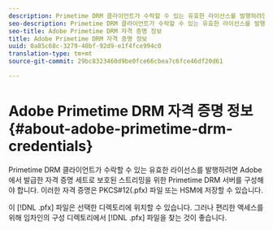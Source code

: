 ```yaml
---
description: Primetime DRM 클라이언트가 수락할 수 있는 유효한 라이선스를 발행하려면 Adobe에서 발급한 자격 증명 세트로 보호된 스트리밍을 위한 Primetime DRM 서버를 구성해야 합니다. 이러한 자격 증명은 PKCS#12(.pfx) 파일 또는 HSM에 저장할 수 있습니다.
seo-description: Primetime DRM 클라이언트가 수락할 수 있는 유효한 라이선스를 발행하려면 Adobe에서 발급한 자격 증명 세트로 보호된 스트리밍을 위한 Primetime DRM 서버를 구성해야 합니다. 이러한 자격 증명은 PKCS#12(.pfx) 파일 또는 HSM에 저장할 수 있습니다.
seo-title: Adobe Primetime DRM 자격 증명 정보
title: Adobe Primetime DRM 자격 증명 정보
uuid: 0a85c68c-3279-40bf-92d9-e1f4fce994c0
translation-type: tm+mt
source-git-commit: 29bc8323460d9be0fce66cbea7c6fce46df20d61

---
```



# Adobe Primetime DRM 자격 증명 정보{#about-adobe-primetime-drm-credentials}

Primetime DRM 클라이언트가 수락할 수 있는 유효한 라이선스를 발행하려면 Adobe에서 발급한 자격 증명 세트로 보호된 스트리밍을 위한 Primetime DRM 서버를 구성해야 합니다. 이러한 자격 증명은 PKCS#12(.pfx) 파일 또는 HSM에 저장할 수 있습니다.

이 [!DNL .pfx] 파일은 선택한 디렉토리에 위치할 수 있습니다. 그러나 편리한 액세스를 위해 임차인의 구성 디렉토리에서 [!DNL .pfx] 파일을 찾는 것이 좋습니다.
